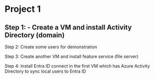 # Project 1


## Step 1: - Create a VM and install Activity Directory (domain)



Step 2: Create some users for demonstration



Step 3: Create another VM and install feature service (file server)



Step 4: Install Entra ID connect in the first VM which has Azure Activity Directory to sync local users to Entra ID 

